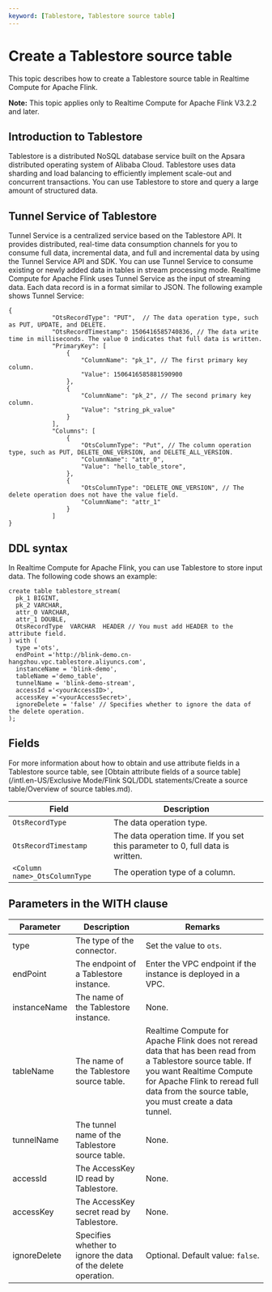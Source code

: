 ```yaml
---
keyword: [Tablestore, Tablestore source table]
---
```


# Create a Tablestore source table

This topic describes how to create a Tablestore source table in Realtime Compute for Apache Flink.

**Note:** This topic applies only to Realtime Compute for Apache Flink V3.2.2 and later.

## Introduction to Tablestore

Tablestore is a distributed NoSQL database service built on the Apsara distributed operating system of Alibaba Cloud. Tablestore uses data sharding and load balancing to efficiently implement scale-out and concurrent transactions. You can use Tablestore to store and query a large amount of structured data.

## Tunnel Service of Tablestore

Tunnel Service is a centralized service based on the Tablestore API. It provides distributed, real-time data consumption channels for you to consume full data, incremental data, and full and incremental data by using the Tunnel Service API and SDK. You can use Tunnel Service to consume existing or newly added data in tables in stream processing mode. Realtime Compute for Apache Flink uses Tunnel Service as the input of streaming data. Each data record is in a format similar to JSON. The following example shows Tunnel Service:

```
{
            "OtsRecordType": "PUT",  // The data operation type, such as PUT, UPDATE, and DELETE.
            "OtsRecordTimestamp": 1506416585740836, // The data write time in milliseconds. The value 0 indicates that full data is written.
            "PrimaryKey": [
                {
                    "ColumnName": "pk_1", // The first primary key column.
                    "Value": 1506416585881590900
                },
                {
                    "ColumnName": "pk_2", // The second primary key column.
                    "Value": "string_pk_value"
                }
            ],
            "Columns": [
                {
                    "OtsColumnType": "Put", // The column operation type, such as PUT, DELETE_ONE_VERSION, and DELETE_ALL_VERSION.
                    "ColumnName": "attr_0",
                    "Value": "hello_table_store",
                },
                {
                    "OtsColumnType": "DELETE_ONE_VERSION", // The delete operation does not have the value field.
                    "ColumnName": "attr_1"
                }
            ]
}
```

## DDL syntax

In Realtime Compute for Apache Flink, you can use Tablestore to store input data. The following code shows an example:

```
create table tablestore_stream(
  pk_1 BIGINT,
  pk_2 VARCHAR,
  attr_0 VARCHAR,
  attr_1 DOUBLE,
  OtsRecordType  VARCHAR  HEADER // You must add HEADER to the attribute field.
) with (
  type ='ots',
  endPoint ='http://blink-demo.cn-hangzhou.vpc.tablestore.aliyuncs.com',
  instanceName = 'blink-demo',
  tableName ='demo_table',
  tunnelName = 'blink-demo-stream',
  accessId ='<yourAccessID>',
  accessKey ='<yourAccessSecret>',
  ignoreDelete = 'false' // Specifies whether to ignore the data of the delete operation.
);        
```

## Fields

For more information about how to obtain and use attribute fields in a Tablestore source table, see [Obtain attribute fields of a source table](/intl.en-US/Exclusive Mode/Flink SQL/DDL statements/Create a source table/Overview of source tables.md).

|Field|Description|
|-----|-----------|
|`OtsRecordType`|The data operation type.|
|`OtsRecordTimestamp`|The data operation time. If you set this parameter to 0, full data is written.|
|`<Column name>_OtsColumnType`|The operation type of a column.|

## Parameters in the WITH clause

|Parameter|Description|Remarks|
|---------|-----------|-------|
|type|The type of the connector.|Set the value to `ots`.|
|endPoint|The endpoint of a Tablestore instance.|Enter the VPC endpoint if the instance is deployed in a VPC.|
|instanceName|The name of the Tablestore instance.|None.|
|tableName|The name of the Tablestore source table.|Realtime Compute for Apache Flink does not reread data that has been read from a Tablestore source table. If you want Realtime Compute for Apache Flink to reread full data from the source table, you must create a data tunnel.|
|tunnelName|The tunnel name of the Tablestore source table.|None.|
|accessId|The AccessKey ID read by Tablestore.|None.|
|accessKey|The AccessKey secret read by Tablestore.|None.|
|ignoreDelete|Specifies whether to ignore the data of the delete operation.|Optional. Default value: `false`.|

